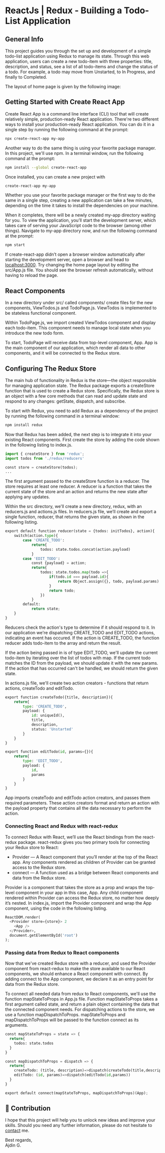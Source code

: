# ReactJs | Redux - Building a Todo-List Application

## General Info
This project guides you through the set up and development of a simple todo-list application using Redux to manage its state. Through this web application, users can create a new todo-item with three properties: title, description, and status, see a list of all todo-items and change the status of a todo. For example, a todo may move from Unstarted, to In Progress, and finally to Completed.  
  
The layout of home page is given by the following image:  



## Getting Started with Create React App
Create React App is a command line interface (CLI) tool that will create relatively simple, production-ready React application. There're two different ways to install your production-ready React application. You can do it in a single step by running the following command at the prompt:
```bash
npx create-react-app my-app
```
Another way to do the same thing is using your favorite package manager. In this project, we'll use npm. In a terminal window, run the following
command at the prompt:
```bash
npm install --global create-react-app
```
Once installed, you can create a new project with
```bash
create-react-app my-app
```
Whether you use your favorite package manager or the first way to do the same in a single step, creating a new application can take a few minutes, depending on the time it takes to install the dependencies on your machine.  
  
When it completes, there will be a newly created my-app directory waiting for you. To view the application, you’ll start the development server, which takes care of serving
your JavaScript code to the browser (among other things).   Navigate to my-app directory now, and run the following command at the prompt: 
```bash
npm start
```
If create-react-app didn’t open a browser window automatically after starting the development server, open a browser and head to [localhost:3000](http://localhost:3000).
Try changing the home page layout by editing the src/App.js file. You should see the browser refresh automatically, without having to reload the page.  

## React Components
In a new directory under src/ called components/ create files for the new components, ViewTodos.js and TodoPage.js. ViewTodos is implemented to be stateless functional component.  
  
  Within TodoPage.js, we import created ViewTodos component and display each todo-item. This component needs to manage local state when you introduce the new todo form.  
  
To start, TodoPage will receive data from top-level component, App. App is the main component of our application, which render all data to other components, and it will be connected to the Redux store. 

## Configuring The Redux Store
The main hub of functionality in Redux is the store—the object responsible for managing application state. The Redux package exports a createStore function that is used to create a Redux store. Specifically, the Redux store is an object with a few core methods that can read and update state and respond to any changes: getState, dispatch, and subscribe.  
  
To start with Redux, you need to add Redux as a dependency of the project by running the following command in a terminal window:
```bash
npm install redux
```
Now that Redux has been added, the next step is to integrate it into your existing React components. First create the store by adding the code shown in the
following listing to index.js.
```python
import { createStore } from 'redux';
import todos from './redux/reducers'

const store = createStore(todos);
...
```
The first argument passed to the createStore function is a reducer. The store requires at least one reducer. A reducer is a function that takes the current state of the store and an action and returns the new state after applying any updates.  
  

Within the src directory, we'll create a new directory, redux, with an reducers.js and actions.js files. In reducers.js file,
we’ll create and export a single function, reducer, that returns the given state, as shown in the following listing.
```python
export default function reducer(state = {todos: initTodos}, action){
    switch(action.type){
        case 'CREATE_TODO':
            return{
                todos: state.todos.concat(action.payload)
            }
        case 'EDIT_TODO':
            const {payload} = action;
            return{
                todos: state.todos.map(todo =>{
                    if(todo.id === payload.id){
                        return Object.assign({}, todo, payload.params)
                    }
                    return todo;
                })
            }
        default:
            return state;
    }
}
```
Reducers check the action's type to determine if it should respond to it. In our application we're dispatching CREATE_TODO and EDIT_TODO actions, indicating an event has occured. If the action is CREATE_TODO, the function reducer adds todo-item to the array and return the result.  
  
If the action being passed in is of type EDIT_TODO, we'll update the current todo-item by iterating over the list of todos with map. If the current todo matches the ID from the payload, we should update it with the new params. If the action that has occurred can't be handled, we should return the given state.  
  
In actions.js file, we'll create two action creators - functions that return actions, createTodo and editTodo.
```python
export function createTodo({title, description}){
    return{
        type: 'CREATE_TODO',
        payload: {
            id: uniqueId(),
            title,
            description,
            status: 'Unstarted'
        }
    }
}

export function editTodo(id, params={}){
    return{
        type: 'EDIT_TODO',
        payload: {
            id,
            params
        }
    }
}
```
App imports createTodo and editTodo action creators, and passes them required parameters. These action creators format and return an action with the payload property that contains all the data necessary to perform the action.

### Connecting React and Redux with react-redux
To connect Redux with React, we’ll use the React bindings from the react-redux package.
react-redux gives you two primary tools for connecting your Redux store to React:
* Provider — A React component that you’ll render at the top of the React app. Any components rendered as children of Provider can be granted access to the Redux store.
* connect — A function used as a bridge between React components and data from the Redux store.  
  
Provider is a component that takes the store as a prop and wraps the top-level component in your app in this case, App. Any child component rendered within Provider can access the Redux store, no matter how deeply it’s nested. In index.js, import the Provider component and wrap the App component, using the code in the following listing.
```python
ReactDOM.render(
  <Provider store={store}> 2
    <App />
  </Provider>,
  document.getElementById('root')
);
```  
  
### Passing data from Redux to React components
Now that we've created Redux store with a reducer, and used the Provider component from react-redux to make the store available to our React components, we should enhance a React component with connect. By adding connect to the App component, we declare it as an entry point for data from the Redux store.  
  
To connect all needed data from redux to React components, we'll use the function mapStateToProps in App.js file. Function mapStateToProps takes a first argument called state, and return a plain object containing the data that the connected component needs. For dispatching actions to the store, we use a function mapDispatchToProps. mapStateToProps and mapDispatchToProps will be passed to the function connect as its arguments.
```python
const mapStateToProps = state => {
  return{
    todos: state.todos
  }
}

const mapDispatchToProps = dispatch => {
  return{
    createTodo: (title, description)=>dispatch(createTodo(title,description)),
    editTodo: (id, params)=>dispatch(editTodo(id,params))
  }
} 

export default connect(mapStateToProps, mapDispatchToProps)(App);
```
## 🙌 Contribution
I hope that this project will help you to unlock new ideas and improve your skills. Should you need any further information, please do not hesitate to [contact](mailto:agagula3@etf.unsa.ba) me.  
  
Best regards,  
Ajdin G.
